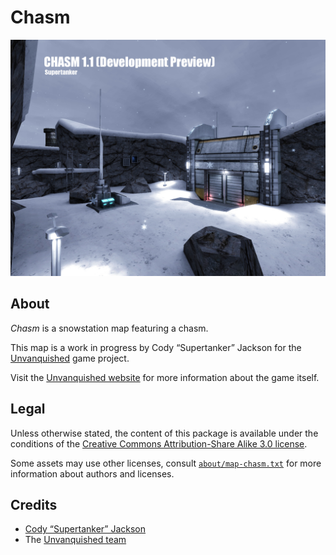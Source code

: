 Chasm
=====

![Chasm levelshot](meta/chasm/chasm.jpg)


About
-----

_Chasm_ is a snowstation map featuring a chasm.

This map is a work in progress by Cody “Supertanker” Jackson for the [Unvanquished](https://unvanquished.net) game project.

Visit the [Unvanquished website](https://unvanquished.net) for more information about the game itself.


Legal
-----

Unless otherwise stated, the content of this package is available under the conditions of the [Creative Commons Attribution-Share Alike 3.0 license](https://creativecommons.org/licenses/by-sa/3.0/).

Some assets may use other licenses, consult [`about/map-chasm.txt`](about/map-chasm.txt) for more information about authors and licenses.


Credits
-------

- [Cody “Supertanker” Jackson](https://jacksontech.net)
- The [Unvanquished team](https://unvanquished.net/?page_id=336)
